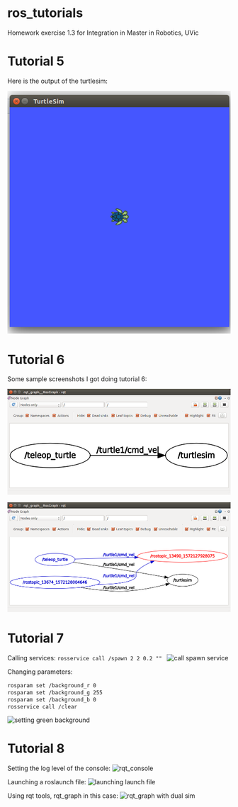 # ros_tutorials
Homework exercise 1.3 for Integration in Master in Robotics, UVic

# Tutorial 5
Here is the output of the turtlesim:

![Turtle sim](media/turtlesim.png)

# Tutorial 6

Some sample screenshots I got doing tutorial 6:

![rqt_graph initial](media/rqt_graph.png)


![rqt_graph final](media/rqt_graph2.png)

# Tutorial 7
Calling services:
```rosservice call /spawn 2 2 0.2 "" ```
![call spawn service](media/t6_service_spawn.png)

Changing parameters:
```
rosparam set /background_r 0
rosparam set /background_g 255
rosparam set /background_b 0
rosservice call /clear
```
![setting green background](media/t6_param.png)

# Tutorial 8
Setting the log level of the console:
![rqt_console](media/t8_rqt_console.png)

Launching a roslaunch file:
![launching launch file](media/t8_roslaunch.png)

Using rqt tools, rqt_graph in this case:
![rqt_graph with dual sim](media/t8_rqt_graph.png)
